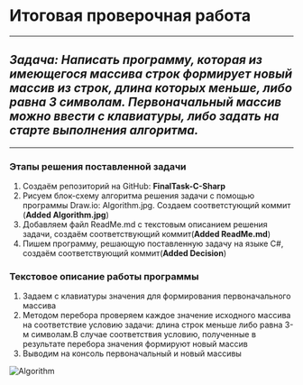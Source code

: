 # **Итоговая проверочная работа**
___

## ***Задача:*** *Написать программу, которая из имеющегося массива строк формирует новый массив из строк, длина которых меньше, либо равна 3 символам. Первоначальный массив можно ввести с клавиатуры, либо задать на старте выполнения алгоритма.*
___

### **Этапы решения поставленной задачи**
1. Создаём репозиторий на GitHub: **FinalTask-C-Sharp**
2. Рисуем блок-схему алгоритма решения задачи с помощью программы Draw.io: Algorithm.jpg. Создаем соответстующий коммит (**Added Algorithm.jpg**)
3. Добавляем файл ReadMe.md с текстовым описанием решения задачи, создаём соответствующий коммит(**Added ReadMe.md**)
4. Пишем программу, решающую поставленную задачу на языке C#, создаём соответствующий коммит(**Added Decision**)

### **Текстовое описание работы программы**
1. Задаем с клавиатуры значения для формирования первоначального массива
2. Методом перебора проверяем каждое значение исходного массива на соответствие условию задачи: длина строк меньше либо равна 3-м символам.В случае соответствия условию, полученные в результате перебора значения формируют новый массив
3. Выводим на консоль первоначальный и новый массивы

![Algorithm](https://user-images.githubusercontent.com/112977670/198821967-6bf90c7f-98a0-454d-a99c-ec8ec96f1bb6.jpg)
